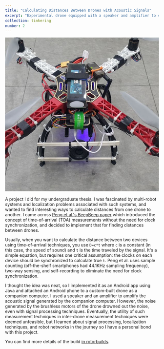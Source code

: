 ```yaml
---
title: "Calculating Distances Between Drones with Acoustic Signals"
excerpt: "Experimental drone equipped with a speaker and amplifier to conduct acoustic time-of-arrival distance measurement algorithms. <br/><img src='/images/speakerdrone1.jpg' alt='image of the experimental drone'>"
collection: tinkering
number: 2
---
```


<img src='/images/speakerdrone1.jpg' alt='image of the experimental drone'>

A project I did for my undergraduate thesis. I was fascinated by multi-robot systems and localization problems associated with such systems, and wanted to find interesting ways to calculate distances from one drone to another. I came across [Peng et al.'s BeepBeep paper](https://dl.acm.org/doi/10.1145/1322263.1322265) which introduced the concept of time-of-arrival (TOA) measurements without the need for clock synchronization, and decided to implement that for finding distances between drones.

Usually, when you want to calculate the distance between two devices using time-of-arrival techniques, you use `D=c*t` where `c` is a constant (in this case, the speed of sound) and `t` is the time traveled by the signal. It's a simple equation, but requires one critical assumption: the clocks on each device should be synchronized to calculate true `t`. Peng et al. uses sample counting (off-the-shelf smartphones had 44.1KHz sampling frequency), two-way sensing, and self-recording to eliminate the need for clock synchronization.

I thought the idea was neat, so I implemented it as an Android app using Java and attached an Android phone to a custom-built drone as a companion computer. I used a speaker and an amplifier to amplify the acoustic signal generated by the companion computer. However, the noise generated by the brushless motors of the drone drowned out the noise, even with signal processing techniques. Eventually, the utility of such measurement techniques in inter-drone measurement techniques were deemed unfeasible, but I learned about signal processing, localization techniques, and robot networks in the journey so I have a personal bond with this project.

You can find more details of the build [in rotorbuilds](https://rotorbuilds.com/build/8472).